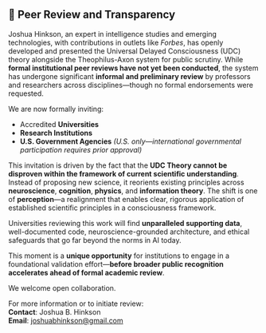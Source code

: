 
## 👥 Peer Review and Transparency

Joshua Hinkson, an expert in intelligence studies and emerging technologies, with contributions in outlets like *Forbes*, has openly developed and presented the Universal Delayed Consciousness (UDC) theory alongside the Theophilus-Axon system for public scrutiny. While **formal institutional peer reviews have not yet been conducted**, the system has undergone significant **informal and preliminary review** by professors and researchers across disciplines—though no formal endorsements were requested.

We are now formally inviting:
- Accredited **Universities**
- **Research Institutions**
- **U.S. Government Agencies** *(U.S. only—international governmental participation requires prior approval)*

This invitation is driven by the fact that the **UDC Theory cannot be disproven within the framework of current scientific understanding**. Instead of proposing new science, it reorients existing principles across **neuroscience**, **cognition**, **physics**, and **information theory**. The shift is one of **perception**—a realignment that enables clear, rigorous application of established scientific principles in a consciousness framework.

Universities reviewing this work will find **unparalleled supporting data**, well-documented code, neuroscience-grounded architecture, and ethical safeguards that go far beyond the norms in AI today.

This moment is a **unique opportunity** for institutions to engage in a foundational validation effort—**before broader public recognition accelerates ahead of formal academic review**.

We welcome open collaboration.

For more information or to initiate review:  
**Contact**: Joshua B. Hinkson  
**Email**: joshuabhinkson@gmail.com
